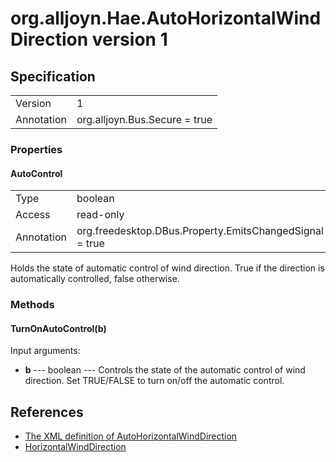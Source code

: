 # org.alljoyn.Hae.AutoHorizontalWindDirection version 1

## Specification

|               |                                                             |
|---------------|-------------------------------------------------------------|
| Version       | 1                                                           |
| Annotation    | org.alljoyn.Bus.Secure = true                               |

### Properties

#### AutoControl

|               |                                                             |
|---------------|-------------------------------------------------------------|
| Type          | boolean                                                     |
| Access        | read-only                                                   |
| Annotation    | org.freedesktop.DBus.Property.EmitsChangedSignal = true     |

Holds the state of automatic control of wind direction.  True if the direction
is automatically controlled, false otherwise.

### Methods

#### TurnOnAutoControl(b)

Input arguments:

  * **b** --- boolean --- Controls the state of the automatic control of wind
    direction. Set TRUE/FALSE to turn on/off the automatic control.

## References

  * [The XML definition of AutoHorizontalWindDirection](AutoHorizontalWindDirection-v1.xml)
  * [HorizontalWindDirection](HorizontalWindDirection-v1.md)
